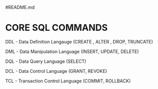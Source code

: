 #README.md

# CORE SQL COMMANDS

DDL - Data Definition Langauge
(CREATE , ALTER , DROP, TRUNCATE)

DML - Data Manipulation Language 
(INSERT, UPDATE, DELETE)

DQL - Data Query Language
(SELECT)

DCL - Data Control Language
(GRANT, REVOKE)

TCL - Transaction Control Language
(COMMIT, ROLLBACK)


